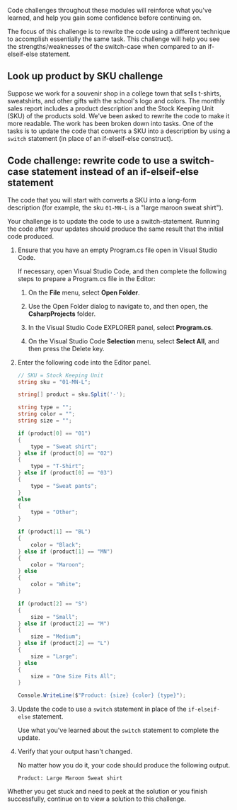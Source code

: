 Code challenges throughout these modules will reinforce what you've learned, and help you gain some confidence before continuing on.

The focus of this challenge is to rewrite the code using a different technique to accomplish essentially the same task. This challenge will help you see the strengths/weaknesses of the switch-case when compared to an if-elseif-else statement.

## Look up product by SKU challenge

Suppose we work for a souvenir shop in a college town that sells t-shirts, sweatshirts, and other gifts with the school's logo and colors. The monthly sales report includes a product description and the Stock Keeping Unit (SKU) of the products sold. We've been asked to rewrite the code to make it more readable. The work has been broken down into tasks. One of the tasks is to update the code that converts a SKU into a description by using a `switch` statement (in place of an if-elseif-else construct).

## Code challenge: rewrite code to use a switch-case statement instead of an if-elseif-else statement

The code that you will start with converts a SKU into a long-form description (for example, the sku `01-MN-L` is a "large maroon sweat shirt").

Your challenge is to update the code to use a switch-statement. Running the code after your updates should produce the same result that the initial code produced.

1. Ensure that you have an empty Program.cs file open in Visual Studio Code.

    If necessary, open Visual Studio Code, and then complete the following steps to prepare a Program.cs file in the Editor:

    1. On the **File** menu, select **Open Folder**.

    1. Use the Open Folder dialog to navigate to, and then open, the **CsharpProjects** folder.

    1. In the Visual Studio Code EXPLORER panel, select **Program.cs**.

    1. On the Visual Studio Code **Selection** menu, select **Select All**, and then press the Delete key.

1. Enter the following code into the Editor panel.

    ```c#
    // SKU = Stock Keeping Unit
    string sku = "01-MN-L";
    
    string[] product = sku.Split('-');
    
    string type = "";
    string color = "";
    string size = "";
    
    if (product[0] == "01")
    {
        type = "Sweat shirt";
    } else if (product[0] == "02")
    {
        type = "T-Shirt";
    } else if (product[0] == "03")
    {
        type = "Sweat pants";
    }
    else
    {
        type = "Other";
    }
    
    if (product[1] == "BL")
    {
        color = "Black";
    } else if (product[1] == "MN")
    {
        color = "Maroon";
    } else
    {
        color = "White";
    }
    
    if (product[2] == "S")
    {
        size = "Small";
    } else if (product[2] == "M")
    {
        size = "Medium";
    } else if (product[2] == "L")
    {
        size = "Large";
    } else
    {
        size = "One Size Fits All";
    }
    
    Console.WriteLine($"Product: {size} {color} {type}");
    ```

1. Update the code to use a `switch` statement in place of the `if-elseif-else` statement.

    Use what you've learned about the `switch` statement to complete the update.

1. Verify that your output hasn't changed.

    No matter how you do it, your code should produce the following output.

    ```Output
    Product: Large Maroon Sweat shirt
    ```

Whether you get stuck and need to peek at the solution or you finish successfully, continue on to view a solution to this challenge.
